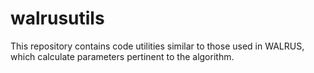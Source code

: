 walrusutils
===========
This repository contains code utilities similar to those used in WALRUS, which calculate parameters pertinent to the algorithm.

